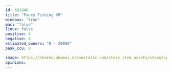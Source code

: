 ```yaml
---
id: 601940
title: "Fancy Fishing VR"
windows: "true"
mac: "false"
linux: false
positive: 4
negative: 4
estimated_owners: "0 - 20000"
peak_ccu: 0

image: https://shared.akamai.steamstatic.com/store_item_assets/steam/apps/601940/header.jpg?t=1574996304
opinions:
---
```

